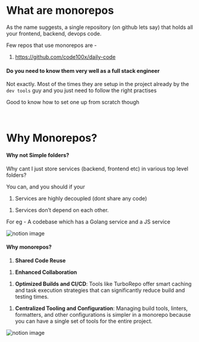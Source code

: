 # What are monorepos

As the name suggests, a single repository (on github lets say) that holds all your frontend, backend, devops code.

Few repos that use monorepos are -&#x20;

1. <https://github.com/code100x/daily-code>

#### Do you need to know them very well as a full stack engineer

Not exactly. Most of the times they are setup in the project already by the `dev tools` guy and you just need to follow the right practises

Good to know how to set one up from scratch though

 

# Why Monorepos?

#### Why not Simple folders?

Why cant I just store services (backend, frontend etc) in various top level folders?

You can, and you should if your

1. Services are highly decoupled (dont share any code)

1) Services don’t depend on each other.

For eg - A codebase which has a Golang service and a JS service

![notion image](https://www.notion.so/image/https%3A%2F%2Fprod-files-secure.s3.us-west-2.amazonaws.com%2F085e8ad8-528e-47d7-8922-a23dc4016453%2F457b1c41-8f8c-47c7-881a-814ae54898b2%2FScreenshot_2024-03-16_at_2.54.08_AM.png?table=block\&id=46bc3f63-54f9-4749-87ff-42722c34de81\&cache=v2 "notion image")

#### Why monorepos?

1. **Shared Code Reuse**

1) **Enhanced Collaboration**

1. **Optimized Builds and CI/CD**: Tools like TurboRepo offer smart caching and task execution strategies that can significantly reduce build and testing times.

1) **Centralized Tooling and Configuration**: Managing build tools, linters, formatters, and other configurations is simpler in a monorepo because you can have a single set of tools for the entire project.&#x20;

![notion image](https://www.notion.so/image/https%3A%2F%2Fprod-files-secure.s3.us-west-2.amazonaws.com%2F085e8ad8-528e-47d7-8922-a23dc4016453%2F778d65fc-118f-48f3-afc6-0c60af28ffb0%2FScreenshot_2024-03-16_at_2.55.59_AM.png?table=block\&id=22ab6b78-b5f8-4852-b887-aec1778e8bbf\&cache=v2 "notion image")

